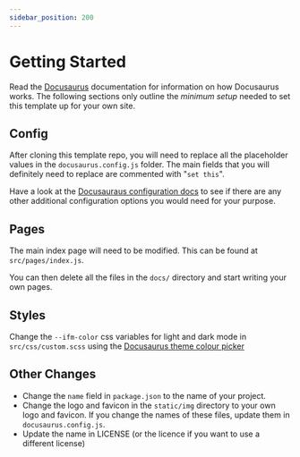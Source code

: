 ```yaml
---
sidebar_position: 200
---
```


# Getting Started

Read the [Docusaurus](https://docusaurus.io/) documentation for information
on how Docusaurus works. The following sections only outline the _minimum
setup_ needed to set this template up for your own site.

## Config

After cloning this template repo, you will need to replace all the
placeholder values in the `docusaurus.config.js` folder. The main fields
that you will definitely need to replace are commented with "`set this`".

Have a look at the
[Docusauraus configuration docs](https://docusaurus.io/docs/api/docusaurus-config)
to see if there are any other additional configuration options you would
need for your purpose.

## Pages

The main index page will need to be modified. This can be found at
`src/pages/index.js`.

You can then delete all the files in the `docs/` directory and start writing
your own pages.

## Styles

Change the `--ifm-color` css variables for light and dark mode in
`src/css/custom.scss` using
the [Docusaurus theme colour picker](https://docusaurus.io/docs/styling-layout#styling-your-site-with-infima)

## Other Changes

- Change the `name` field in `package.json` to the name of your project.
- Change the logo and favicon in the `static/img` directory to your own logo
  and favicon. If you change the names of these files, update them
  in `docusaurus.config.js`.
- Update the name in LICENSE (or the licence if you want to use a different 
  license)

